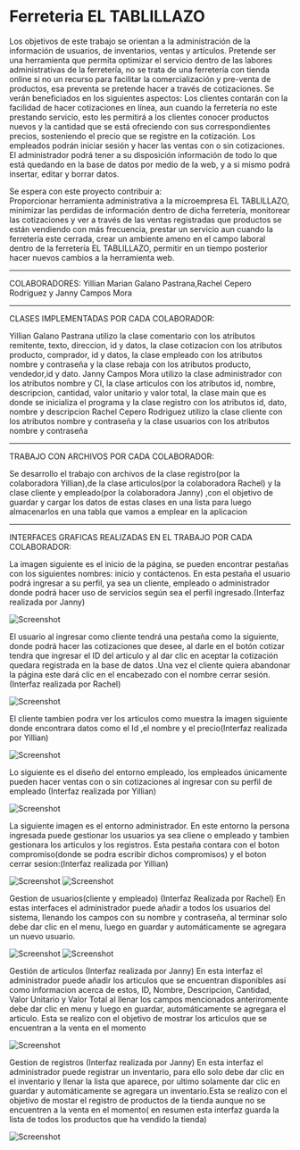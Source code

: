 # Ferreteria EL TABLILLAZO

Los objetivos de este trabajo se orientan a la administración de la información de usuarios, de inventarios, ventas y artículos. Pretende ser una herramienta que permita optimizar el servicio dentro de las labores administrativas de la ferretería, no se trata de una ferretería con tienda online si no un recurso para facilitar la comercialización y pre-venta de productos, esa preventa se pretende hacer a través de cotizaciones.  Se verán beneficiados en los siguientes aspectos: Los clientes contarán con la facilidad de hacer cotizaciones en línea, aun cuando la ferretería no este prestando servicio, esto les permitirá a los clientes conocer productos nuevos y la cantidad que se  está ofreciendo con sus correspondientes precios, sosteniendo el precio que se registre en la cotización. Los empleados podrán iniciar sesión y hacer las ventas con o sin cotizaciones. El administrador podrá tener a su disposición información de todo lo que está quedando en la base de datos por medio de la web, y a si mismo podrá insertar, editar y borrar datos. 

Se espera con este proyecto contribuir a:  
Proporcionar herramienta administrativa a la microempresa EL TABLILLAZO, minimizar las perdidas de información dentro de dicha ferretería, monitorear las cotizaciones y ver a través de las ventas registradas que productos se están vendiendo con más frecuencia, prestar un servicio aun cuando la ferretería este cerrada, crear un ambiente ameno en el campo laboral dentro de la ferretería EL TABLILLAZO, permitir en un tiempo posterior hacer nuevos cambios a la herramienta web. 

***
COLABORADORES: 
Yillian Marian Galano Pastrana,Rachel Cepero Rodriguez y Janny Campos Mora

***
CLASES IMPLEMENTADAS POR CADA COLABORADOR:

Yillian Galano Pastrana utilizo la clase comentario con los atributos remitente, texto, direccion, id y datos, la clase cotizacion con los atributos producto, comprador, id y datos, la clase empleado con los atributos nombre y contraseña y la clase rebaja con los atributos producto, vendedor,id y dato. 
Janny Campos Mora  utilizo la clase administrador con los atributos nombre y CI, la clase articulos con los atributos id, nombre, descripcion, cantidad, valor unitario y valor total, la clase main que es donde se inicializa el programa y la clase registro con los atributos id, dato, nombre y descripcion
Rachel Cepero Rodriguez utilizo la clase cliente con los atributos nombre y contraseña y la clase usuarios con los atributos nombre y contraseña
***
TRABAJO CON ARCHIVOS POR CADA COLABORADOR:

Se desarrollo el trabajo con archivos de la clase registro(por la colaboradora Yillian),de la clase articulos(por la colaboradora Rachel) y la clase cliente y empleado(por la colaboradora Janny) ,con el objetivo de guardar y cargar los datos de estas clases en una lista para luego almacenarlos en una tabla que vamos a emplear en la aplicacion

***
INTERFACES GRAFICAS REALIZADAS EN EL TRABAJO POR CADA COLABORADOR:

La imagen siguiente es el inicio de la página, se pueden encontrar pestañas con los siguientes nombres: inicio y contáctenos. En esta pestaña el usuario podrá ingresar a su perfil, ya sea un cliente, empleado o administrador donde podrá hacer uso de servicios según sea el perfil ingresado.(Interfaz realizada por Janny) 

![Screenshot](https://github.com/yilianmarian/Proyecto-de-VP/blob/main/Fotos%20para%20el%20README/Login.PNG)


El usuario al ingresar como cliente tendrá una pestaña como la siguiente, donde podrá hacer las cotizaciones que desee, al darle en el botón cotizar tendra que ingresar el ID del articulo y al dar clic en aceptar la cotización quedara registrada en la base de datos .Una vez el cliente quiera abandonar la página este dará clic en el encabezado con el nombre cerrar sesión.(Interfaz realizada por Rachel)

![Screenshot](https://github.com/yilianmarian/Proyecto-de-VP/blob/main/Fotos%20para%20el%20README/Menu%20Cliente.PNG)


El cliente tambien podra ver los articulos como muestra la imagen siguiente donde encontrara datos como el Id ,el nombre y el precio(Interfaz realizada por Yillian) 

![Screenshot](https://github.com/yilianmarian/Proyecto-de-VP/blob/main/Fotos%20para%20el%20README/Vista%20Cliente.PNG)

Lo siguiente es el diseño del entorno empleado, los empleados únicamente pueden hacer ventas con o sin cotizaciones al ingresar con su perfil de empleado (Interfaz realizada por Yillian) 

![Screenshot](https://github.com/yilianmarian/Proyecto-de-VP/blob/main/Fotos%20para%20el%20README/Menu%20Empleado.PNG)


La siguiente imagen es el entorno administrador. En este entorno la persona ingresada puede gestionar los usuarios ya sea cliene o empleado y tambien gestionara los articulos y los registros. Esta pestaña contara con el boton compromiso(donde se podra escribir dichos compromisos) y el boton cerrar sesion:(Interfaz realizada por Yillian)

![Screenshot](https://github.com/yilianmarian/Proyecto-de-VP/blob/main/Fotos%20para%20el%20README/Menu%20Administardor.PNG)
![Screenshot](https://github.com/yilianmarian/Proyecto-de-VP/blob/main/Fotos%20para%20el%20README/Compromisos.PNG)

Gestion de usuarios(cliente y empleado) (Interfaz Realizada por Rachel)
En estas interfaces el administrador puede  añadir a todos los usuarios del sistema, llenando los campos con su nombre y contraseña, al terminar  solo debe dar clic en el menu, luego en guardar y automáticamente se agregara un nuevo usuario.

![Screenshot](https://github.com/yilianmarian/Proyecto-de-VP/blob/main/Fotos%20para%20el%20README/Gestion%20de%20clientes.PNG)
![Screenshot](https://github.com/yilianmarian/Proyecto-de-VP/blob/main/Fotos%20para%20el%20README/Gestion%20de%20empleaods.PNG)


Gestión de articulos (Interfaz realizada por Janny)
En esta interfaz el administrador puede añadir los articulos que se encuentran disponibles asi como informacion acerca de estos, ID, Nombre, Descripcion, Cantidad, Valor Unitario y Valor Total al llenar los campos mencionados anteriromente debe dar clic en menu y luego en guardar, automáticamente se agregara el articulo. Esta se realizo con el objetivo de mostrar los articulos que se encuentran a la venta en el momento

![Screenshot](https://github.com/yilianmarian/Proyecto-de-VP/blob/main/Fotos%20para%20el%20README/Gestion%20de%20articulos.PNG)


Gestion de registros (Interfaz realizada por Janny)
En esta interfaz el administrador puede registrar un inventario, para ello solo debe dar clic en el inventario y llenar la lista que aparece, por ultimo solamente dar clic en guardar  y automáticamente se agregara un inventario.Esta se realizo con el objetivo de mostar el registro de productos de la tienda aunque no se encuentren a la venta en el momento( en resumen esta interfaz guarda la lista de todos los productos que ha vendido la tienda)

![Screenshot](https://github.com/yilianmarian/Proyecto-de-VP/blob/main/Fotos%20para%20el%20README/Gestion%20de%20Regitro.PNG)




